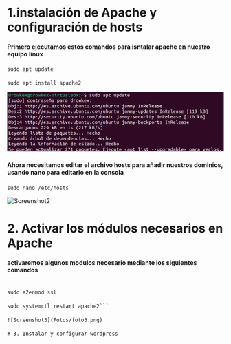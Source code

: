 # 1.instalación de Apache y configuración de hosts

#### Primero ejecutamos estos comandos para isntalar apache en nuestro equipo linux


```
sudo apt update

sudo apt install apache2
```

![Screenshot1](Fotos/foto1.png)

#### Ahora necesitamos editar el archivo hosts para añadir nuestros dominios, usando nano para editarlo en la consola

```sudo nano /etc/hosts```

![Screenshot2](Fotos/foto2.png)


# 2. Activar los módulos necesarios en Apache

#### activaremos algunos modulos necesario mediante los siguientes comandos

```sudo a2enmod rewrite

sudo a2enmod ssl

sudo systemctl restart apache2```

![Screenshot3](Fotos/foto3.png)

# 3. Instalar y configurar wordpress

